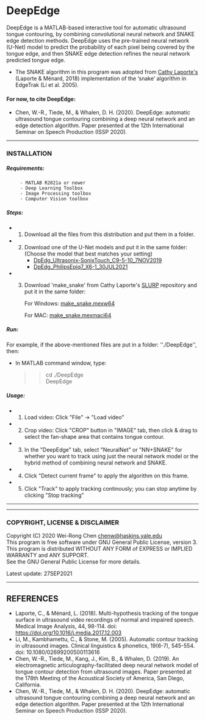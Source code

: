 # DeepEdge
DeepEdge is a MATLAB-based interactive tool for automatic ultrasound tongue contouring, by combining convolutional neural network and SNAKE edge detection methods. DeepEdge uses the pre-trained neural network (U-Net) model to predict the probability of each pixel being covered by the tongue edge, and then SNAKE edge detection refines the neural network predicted tongue edge. 

- The SNAKE algorithm in this program was adopted from [Cathy Laporte's]((https://www.etsmtl.ca/Professeurs/calaporte/Accueil?lang=en-CA)) (Laporte & Ménard, 2018) implementation of the ‘snake’ algorithm in EdgeTrak (Li et al. 2005).

#### For now, to cite DeepEdge:
- Chen, W.-R., Tiede, M., & Whalen, D. H. (2020). DeepEdge: automatic ultrasound tongue contouring combining a deep neural network and an edge detection algorithm. Paper presented at the 12th International Seminar on Speech Production (ISSP 2020). 

------------------------------------------
### INSTALLATION


##### Requirements:
         - MATLAB R2021a or newer
         - Deep Learning Toolbox
         - Image Processing toolbox 
         - Computer Vision toolbox 
##### Steps:
- 1. Download all the files from this distribution and put them in a folder. 
  
- 2. Download one of the U-Net models and put it in the same folder: 
       (Choose the model that best matches your setting)
      - [DpEdg_Ultrasonix-SonixTouch_C9-5-10_7NOV2019](https://yaleedu-my.sharepoint.com/:u:/g/personal/wei-rong_chen_yale_edu/EXsijdmwl8hDuP1vKsbHdoIB3hXRq5fJNBa80H9BsyK_TA)
      - [DpEdg_PhilipsEpiq7_X6-1_30JUL2021](https://yaleedu-my.sharepoint.com/:u:/g/personal/wei-rong_chen_yale_edu/EfXVGuEvizRKlPXzOmgxw8wBaifIkKT9dgc_zlzFdB13Ew)

- 3. Download 'make_snake' from Cathy Laporte's [SLURP](https://github.com/cathylaporte/SLURP) repository and put it in the same folder:

     For Windows: [make_snake.mexw64](https://github.com/cathylaporte/SLURP/blob/master/make_snake.mexw64) 

     For MAC: [make_snake.mexmaci64](https://github.com/cathylaporte/SLURP/blob/master/make_snake.mexmaci64)

##### Run:
For example, if the above-mentioned files are put in a folder: ''./DeepEdge'', then:
- In MATLAB command window, type:
     >> cd ./DeepEdge  
     >> DeepEdge  

##### Usage: 
- 1. Load video:  Click "File" -> "Load video"  
- 2. Crop video: Click "CROP" button in "IMAGE" tab, then click & drag to select the fan-shape area that contains tongue contour. 
- 3. In the "DeepEdge" tab, select "NeuralNet" or "NN+SNAKE" for whether you want to track using just the neural network model  or the hybrid method of combining neural network and SNAKE.  
- 4. Click "Detect current frame" to apply the algorithm on this frame.
- 5. Click "Track" to apply tracking continously; you can stop anytime by clicking "Stop tracking"
------------------------------------------
------------------------------------------
###
<!--  If you don't have access to MATLAB R2021a, you can download a compiled standalone installer (Windows only):
(You still need to download one of the U-Net models but not 'make_snake')
[DeepEdge standalone Web installer v1.6](https://yaleedu-my.sharepoint.com/:u:/g/personal/wei-rong_chen_yale_edu/EeEVC_R1IKBLmpHzNYtMDC4Bm7v0lqx0HW10wKNQVDKmHA?e=vV5q02)
-->


### COPYRIGHT, LICENSE & DISCLAIMER
Copyright (C) 2020 Wei-Rong Chen <chenw@haskins.yale.edu>  
This program is free software under GNU General Public License, version 3.  
This program is distributed WITHOUT ANY FORM of EXPRESS or IMPLIED WARRANTY and ANY SUPPORT.    
See the GNU General Public License for more details.  


Latest update: 27SEP2021

-------------------------------------------
## REFERENCES
- Laporte, C., & Ménard, L. (2018). Multi-hypothesis tracking of the tongue surface in ultrasound video recordings of normal and impaired speech. Medical Image Analysis, 44, 98-114. doi: https://doi.org/10.1016/j.media.2017.12.003
 - Li, M., Kambhamettu, C., & Stone, M. (2005). Automatic contour tracking in ultrasound images. Clinical linguistics & phonetics, 19(6-7), 545-554. doi: 10.1080/02699200500113616
- Chen, W.-R., Tiede, M., Kang, J., Kim, B., & Whalen, D. (2019). An electromagnetic articulography-facilitated deep neural network model of tongue contour detection from ultrasound images. Paper presented at the 178th Meeting of the Acoustical Society of America, San Diego, California. 
- Chen, W.-R., Tiede, M., & Whalen, D. H. (2020). DeepEdge: automatic ultrasound tongue contouring combining a deep neural network and an edge detection algorithm. Paper presented at the 12th International Seminar on Speech Production (ISSP 2020). 
